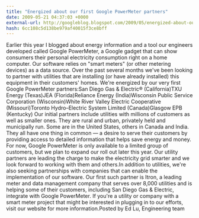 ```yaml
---
title: "Energized about our first Google PowerMeter partners"
date: 2009-05-21 04:37:03 +0000
external-url: http://googleblog.blogspot.com/2009/05/energized-about-our-first-google.html
hash: 6cc108c5d138be979af40015f3ce8bff
---
```


Earlier this year I blogged about energy information and a tool our engineers developed called Google PowerMeter, a Google gadget that can show consumers their personal electricity consumption right on a home computer. Our software relies on "smart meters" (or other metering devices) as a data source. Over the past several months we've been looking to partner with utilities that are installing (or have already installed) this equipment in their customers' homes. We're energized by our very first Google PowerMeter partners:San Diego Gas & Electric® (California)TXU Energy (Texas)JEA (Florida)Reliance Energy (India)Wisconsin Public Service Corporation (Wisconsin)White River Valley Electric Cooperative (Missouri)Toronto Hydro–Electric System Limited (Canada)Glasgow EPB (Kentucky)              Our initial partners include utilities with millions of customers as well as smaller ones. They are rural and urban, privately held and municipally run. Some are in the United States, others in Canada and India. They all have one thing in common — a desire to serve their customers by providing access to detailed information that helps save energy and money. For now, Google PowerMeter is only available to a limited group of customers, but we plan to expand our roll out later this year. Our utility partners are leading the charge to make the electricity grid smarter and we look forward to working with them and others.In addition to utilities, we're also seeking partnerships with companies that can enable the implementation of our software. Our first such partner is Itron, a leading meter and data management company that serves over 8,000 utilities and is helping some of their customers, including San Diego Gas & Electric, integrate with Google PowerMeter. If you're a utility or company with a smart meter project that might be interested in plugging in to our efforts, visit our website for more information.Posted by Ed Lu, Engineering team
 

